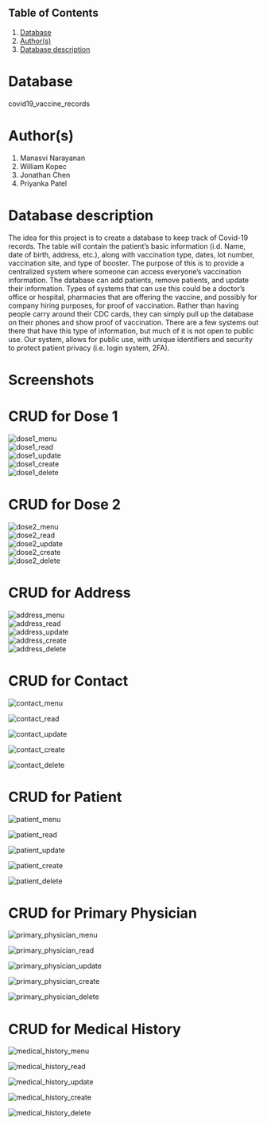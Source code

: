 ## Table of Contents
1. [Database](#database)
1. [Author(s)](#author)
1. [Database description](#description)

# Database
covid19_vaccine_records

# Author(s)
  1. Manasvi Narayanan
  2. William Kopec
  3. Jonathan Chen
  4. Priyanka Patel
# Database description

The idea for this project is to create a database to keep track of Covid-19 records. The table will contain the patient’s basic information (i.d. Name, date of birth, address, etc.), along with vaccination type, dates, lot number, vaccination site, and type of booster. The purpose of this is to provide a centralized system where someone can access everyone’s vaccination information. The database can add patients, remove patients, and update their information. Types of systems that can use this could be a doctor’s office or hospital, pharmacies that are offering the vaccine, and possibly for company hiring purposes, for proof of vaccination. Rather than having people carry around their CDC cards, they can simply pull up the database on their phones and show proof of vaccination. There are a few systems out there that have this type of information, but much of it is not open to public use. Our system, allows for public use, with unique identifiers and security to protect patient privacy (i.e. login system, 2FA). 

# Screenshots  
# CRUD for Dose 1  
![dose1_menu](https://user-images.githubusercontent.com/77519227/156854579-c2878868-e1c5-465b-8f19-add16ef88bd1.png)  
![dose1_read](https://user-images.githubusercontent.com/77519227/156854574-0f8c8ae3-2fca-44ba-955a-34d992c2b5a4.png)  
![dose1_update](https://user-images.githubusercontent.com/77519227/156854576-cd116dbe-668e-4fad-99b1-e794fc89d816.png)  
![dose1_create](https://user-images.githubusercontent.com/77519227/156854577-a9907f95-c048-47b0-bc27-0dba23765138.png)  
![dose1_delete](https://user-images.githubusercontent.com/77519227/156854578-01056bc4-99d5-400c-8c40-b68d80a1939c.png)  

# CRUD for Dose 2  
![dose2_menu](https://user-images.githubusercontent.com/77519227/156854631-c9abbca8-90f8-4c38-8c77-967d97bde566.png)  
![dose2_read](https://user-images.githubusercontent.com/77519227/156854635-5fb9754f-c63f-4798-9cfd-9a29779573e3.png)  
![dose2_update](https://user-images.githubusercontent.com/77519227/156854636-40181a49-fed4-489f-bad3-cb062a203d0b.png)  
![dose2_create](https://user-images.githubusercontent.com/77519227/156854637-e6f3e88d-5e50-4ca5-ab39-a7e776f41893.png)  
![dose2_delete](https://user-images.githubusercontent.com/77519227/156854640-41cc09ef-fa80-4472-ae21-3ee2c4c13593.png)  
  
# CRUD for Address  
![address_menu](https://user-images.githubusercontent.com/77519227/156854677-147498ab-8140-4c1e-8636-8e68a409cb00.png)  
![address_read](https://user-images.githubusercontent.com/77519227/156854670-e8415330-d4d4-4cab-b458-c69ca99ab8a2.png)  
![address_update](https://user-images.githubusercontent.com/77519227/156854671-7581dec6-9cbf-4d1b-9da7-7c6ce70c15ca.png)  
![address_create](https://user-images.githubusercontent.com/77519227/156854673-c698f80a-6032-42d9-83b0-f6f8c662d430.png)  
![address_delete](https://user-images.githubusercontent.com/77519227/156854675-f5489e84-0805-4d0d-8cab-72f069d43bac.png) 

# CRUD for Contact
![contact_menu](https://github.com/CS480UIC/dbs-covid19_vaccine_records/blob/main/screenshots/contact_menu.png)

![contact_read](https://github.com/CS480UIC/dbs-covid19_vaccine_records/blob/main/screenshots/contact_read.png)

![contact_update](https://github.com/CS480UIC/dbs-covid19_vaccine_records/blob/main/screenshots/contact_update.png)

![contact_create](https://github.com/CS480UIC/dbs-covid19_vaccine_records/blob/main/screenshots/contact_create.png)

![contact_delete](https://github.com/CS480UIC/dbs-covid19_vaccine_records/blob/main/screenshots/contact_delete.png)

# CRUD for Patient
![patient_menu](https://github.com/CS480UIC/dbs-covid19_vaccine_records/blob/main/screenshots/patient_menu.png)

![patient_read](https://github.com/CS480UIC/dbs-covid19_vaccine_records/blob/main/screenshots/patient_read.png)

![patient_update](https://github.com/CS480UIC/dbs-covid19_vaccine_records/blob/main/screenshots/patient_update.png)

![patient_create](https://github.com/CS480UIC/dbs-covid19_vaccine_records/blob/main/screenshots/patient_create.png)

![patient_delete](https://github.com/CS480UIC/dbs-covid19_vaccine_records/blob/main/screenshots/patient_delete.png)


# CRUD for Primary Physician
![primary_physician_menu](https://github.com/CS480UIC/dbs-covid19_vaccine_records/blob/main/screenshots/primaryphys_menu.png)

![primary_physician_read](https://github.com/CS480UIC/dbs-covid19_vaccine_records/blob/main/screenshots/primaryphys_read.png)

![primary_physician_update](https://github.com/CS480UIC/dbs-covid19_vaccine_records/blob/main/screenshots/primaryphys_update.png)

![primary_physician_create](https://github.com/CS480UIC/dbs-covid19_vaccine_records/blob/main/screenshots/primaryphys_create.png)

![primary_physician_delete](https://github.com/CS480UIC/dbs-covid19_vaccine_records/blob/main/screenshots/primaryphys_delete.png)


# CRUD for Medical History
![medical_history_menu](https://github.com/CS480UIC/dbs-covid19_vaccine_records/blob/main/screenshots/medhistory_menu.png)

![medical_history_read](https://github.com/CS480UIC/dbs-covid19_vaccine_records/blob/main/screenshots/medhistory_read.png)

![medical_history_update](https://github.com/CS480UIC/dbs-covid19_vaccine_records/blob/main/screenshots/medhistory_update.png)

![medical_history_create](https://github.com/CS480UIC/dbs-covid19_vaccine_records/blob/main/screenshots/medhistory_create.png)

![medical_history_delete](https://github.com/CS480UIC/dbs-covid19_vaccine_records/blob/main/screenshots/medhistory_delete.png)
